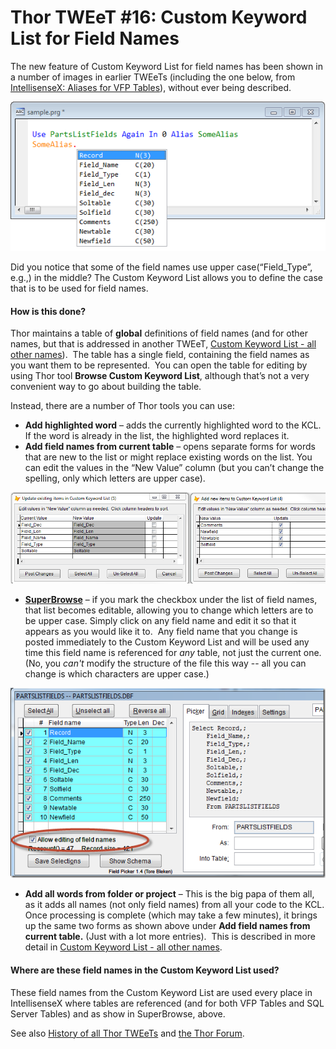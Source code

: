 ﻿Thor TWEeT #16: Custom Keyword List for Field Names
===

The new feature of Custom Keyword List for field names has been shown in a number of images in earlier TWEeTs (including the one below, from [IntellisenseX: Aliases for VFP Tables](Tweet_11.md)), without ever being described.

![](Images/Tweet16a.png)

Did you notice that some of the field names use upper case(“Field_Type”, e.g.,) in the middle? The Custom Keyword List allows you to define the case that is to be used for field names.

#### How is this done?

Thor maintains a table of **global** definitions of field names (and for other names, but that is addressed in another TWEeT, [Custom Keyword List - all other names](Tweet_19.md)).  The table has a single field, containing the field names as you want them to be represented.  You can open the table for editing by using Thor tool **Browse Custom Keyword List**, although that’s not a very convenient way to go about building the table.

Instead, there are a number of Thor tools you can use:

*   **Add highlighted word** – adds the currently highlighted word to the KCL.  If the word is already in the list, the highlighted word replaces it.
*   **Add field names from current table** – opens separate forms for words that are new to the list or might replace existing words on the list. You can edit the values in the “New Value” column (but you can’t change the spelling, only which letters are upper case).

![](Images/Tweet16b.png)

*   [**SuperBrowse**](../Thor_superbrowse.md) – if you mark the checkbox under the list of field names, that list becomes editable, allowing you to change which letters are to be upper case. Simply click on any field name and edit it so that it appears as you would like it to.  Any field name that you change is posted immediately to the Custom Keyword List and will be used any time this field name is referenced for *any* table, not just the current one. (No, you *can't* modify the structure of the file this way -- all you can change is which characters are upper case.)

![](Images/Tweet16c.png)

*   **Add all words from folder or project** – This is the big papa of them all, as it adds all names (not only field names) from all your code to the KCL. Once processing is complete (which may take a few minutes), it brings up the same two forms as shown above under **Add field names from current table.** (Just with a lot more entries).  This is described in more detail in [Custom Keyword List - all other names](Tweet_19.md).

#### Where are these field names in the Custom Keyword List used?

These field names from the Custom Keyword List are used every place in IntellisenseX where tables are referenced (and for both VFP Tables and SQL Server Tables) and as show in SuperBrowse, above.

See also [History of all Thor TWEeTs](../TWEeTs.md) and [the Thor Forum](https://groups.google.com/forum/?fromgroups#!forum/FoxProThor).

